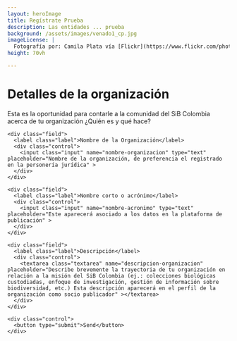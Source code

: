 ```yaml
---
layout: heroImage
title: Regístrate Prueba
description: Las entidades ... prueba
background: /assets/images/venado1_cp.jpg
imageLicense: |
  Fotografía por: Camila Plata vía [Flickr](https://www.flickr.com/photos/camisilver/6792589953/)
height: 70vh

---
```


# Detalles de la organización

Esta es la oportunidad para contarle a la comunidad del SiB Colombia acerca de tu organización ¿Quién es y qué hace?

<form name="submit-to-google-sheet">
  
    <div class="field">
      <label class="label">Nombre de la Organización</label>
      <div class="control">
        <input class="input" name="nombre-organizacion" type="text" placeholder="Nombre de la organización, de preferencia el registrado en la personería jurídica" >
      </div>
    </div>

    <div class="field">
      <label class="label">Nombre corto o acrónimo</label>
      <div class="control">
        <input class="input" name="nombre-acronimo" type="text" placeholder="Este aparecerá asociado a los datos en la plataforma de publicación" >
      </div>
    </div>

    <div class="field">
      <label class="label">Descripción</label>
      <div class="control">
        <textarea class="textarea" name="descripcion-organizacion" placeholder="Describe brevemente la trayectoria de tu organización en relación a la misión del SiB Colombia (ej.: colecciones biológicas custodiadas, enfoque de investigación, gestión de información sobre biodiversidad, etc.) Esta descripción aparecerá en el perfil de la organización como socio publicador" ></textarea>
      </div>
    </div>
  
    <div class="control">
      <button type="submit">Send</button>
    </div>

</form>

<script src="https://wzrd.in/standalone/formdata-polyfill"></script>
<script src="https://wzrd.in/standalone/promise-polyfill@latest"></script>
<script src="https://wzrd.in/standalone/whatwg-fetch@latest"></script>

<script>
  const scriptURL = 'https://script.google.com/macros/s/AKfycbwdsbfY4tzsndP0fYqr7Xb_k5CO_F87s8_lLh6wmBPivN0rCe0/exec'
  const form = document.forms['submit-to-google-sheet']

  form.addEventListener('submit', e => {
    e.preventDefault()
    fetch(scriptURL, { method: 'POST', body: new FormData(form)})
      .then(response => console.log('Success!', response))
      .catch(error => console.error('Error!', error.message))
  })
</script>



